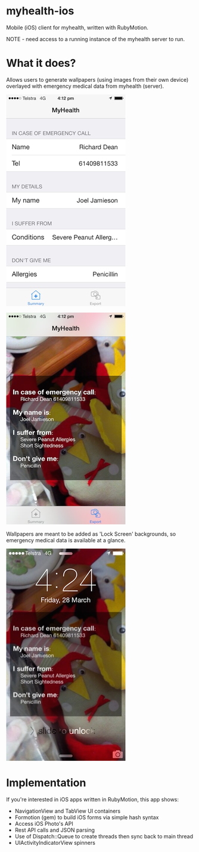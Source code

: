 myhealth-ios
============

Mobile (iOS) client for myhealth, written with RubyMotion.

NOTE - need access to a running instance of the myhealth server to run.

# What it does?

Allows users to generate wallpapers (using images from their own device) overlayed with emergency medical data from myhealth (server).

![Alt text](/screen1.jpg)

![Alt text](/screen2.jpg)

Wallpapers are meant to be added as 'Lock Screen' backgrounds, so emergency medical data is available at a glance.

![Alt text](/screen3.jpg)

# Implementation

If you're interested in iOS apps written in RubyMotion, this app shows:
* NavigationView and TabView UI containers
* Formotion (gem) to build iOS forms via simple hash syntax
* Access iOS Photo's API
* Rest API calls and JSON parsing
* Use of Dispatch::Queue to create threads then sync back to main thread
* UIActivityIndicatorView spinners
